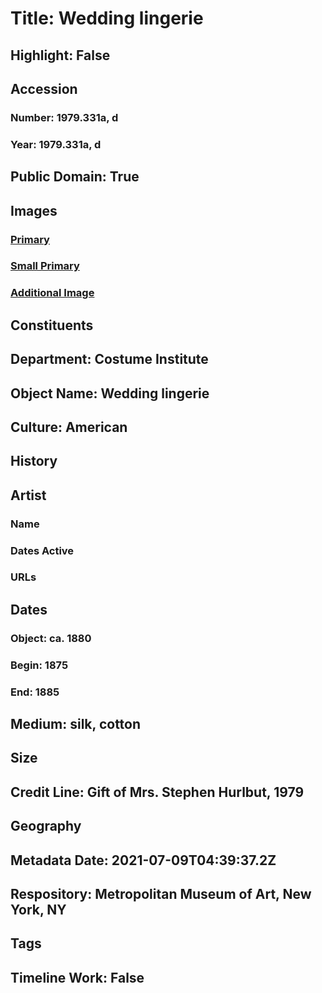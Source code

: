 # Title: Wedding lingerie
## Highlight: False
## Accession
### Number: 1979.331a, d
### Year: 1979.331a, d
## Public Domain: True
## Images
### [Primary](https://images.metmuseum.org/CRDImages/ci/original/1979.331d_F.jpg)
### [Small Primary](https://images.metmuseum.org/CRDImages/ci/web-large/1979.331d_F.jpg)
### [Additional Image](https://images.metmuseum.org/CRDImages/ci/original/1979.331a_F.jpg)
## Constituents
## Department: Costume Institute
## Object Name: Wedding lingerie
## Culture: American
## History
## Artist
### Name
### Dates Active
### URLs
## Dates
### Object: ca. 1880
### Begin: 1875
### End: 1885
## Medium: silk, cotton
## Size
## Credit Line: Gift of Mrs. Stephen Hurlbut, 1979
## Geography
## Metadata Date: 2021-07-09T04:39:37.2Z
## Respository: Metropolitan Museum of Art, New York, NY
## Tags
## Timeline Work: False